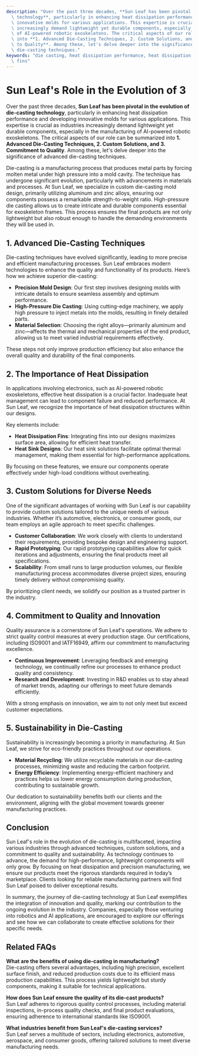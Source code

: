 ```yaml
---
description: "Over the past three decades, **Sun Leaf has been pivotal in the evolution of die-casting\
  \ technology**, particularly in enhancing heat dissipation performance and developing\
  \ innovative molds for various applications. This expertise is crucial as industries\
  \ increasingly demand lightweight yet durable components, especially in the manufacturing\
  \ of AI-powered robotic exoskeletons. The critical aspects of our role can be summarized\
  \ into **1. Advanced Die-Casting Techniques, 2. Custom Solutions, and 3. Commitment\
  \ to Quality**. Among these, let's delve deeper into the significance of advanced\
  \ die-casting techniques."
keywords: "die casting, heat dissipation performance, heat dissipation structure, heat dissipation\
  \ fins"
---
```

# Sun Leaf's Role in the Evolution of 3

Over the past three decades, **Sun Leaf has been pivotal in the evolution of die-casting technology**, particularly in enhancing heat dissipation performance and developing innovative molds for various applications. This expertise is crucial as industries increasingly demand lightweight yet durable components, especially in the manufacturing of AI-powered robotic exoskeletons. The critical aspects of our role can be summarized into **1. Advanced Die-Casting Techniques, 2. Custom Solutions, and 3. Commitment to Quality**. Among these, let's delve deeper into the significance of advanced die-casting techniques.

Die-casting is a manufacturing process that produces metal parts by forcing molten metal under high pressure into a mold cavity. The technique has undergone significant evolution, particularly with advancements in materials and processes. At Sun Leaf, we specialize in custom die-casting mold design, primarily utilizing aluminum and zinc alloys, ensuring our components possess a remarkable strength-to-weight ratio. High-pressure die casting allows us to create intricate and durable components essential for exoskeleton frames. This process ensures the final products are not only lightweight but also robust enough to handle the demanding environments they will be used in.

## **1. Advanced Die-Casting Techniques**

Die-casting techniques have evolved significantly, leading to more precise and efficient manufacturing processes. Sun Leaf embraces modern technologies to enhance the quality and functionality of its products. Here’s how we achieve superior die-casting:

- **Precision Mold Design**: Our first step involves designing molds with intricate details to ensure seamless assembly and optimum performance. 
- **High-Pressure Die Casting**: Using cutting-edge machinery, we apply high pressure to inject metals into the molds, resulting in finely detailed parts.
- **Material Selection**: Choosing the right alloys—primarily aluminum and zinc—affects the thermal and mechanical properties of the end product, allowing us to meet varied industrial requirements effectively.

These steps not only improve production efficiency but also enhance the overall quality and durability of the final components. 

## **2. The Importance of Heat Dissipation**

In applications involving electronics, such as AI-powered robotic exoskeletons, effective heat dissipation is a crucial factor. Inadequate heat management can lead to component failure and reduced performance. At Sun Leaf, we recognize the importance of heat dissipation structures within our designs. 

Key elements include:

- **Heat Dissipation Fins**: Integrating fins into our designs maximizes surface area, allowing for efficient heat transfer. 
- **Heat Sink Designs**: Our heat sink solutions facilitate optimal thermal management, making them essential for high-performance applications.

By focusing on these features, we ensure our components operate effectively under high-load conditions without overheating.

## **3. Custom Solutions for Diverse Needs**

One of the significant advantages of working with Sun Leaf is our capability to provide custom solutions tailored to the unique needs of various industries. Whether it’s automotive, electronics, or consumer goods, our team employs an agile approach to meet specific challenges.

- **Customer Collaboration**: We work closely with clients to understand their requirements, providing bespoke design and engineering support.
- **Rapid Prototyping**: Our rapid prototyping capabilities allow for quick iterations and adjustments, ensuring the final products meet all specifications.
- **Scalability**: From small runs to large production volumes, our flexible manufacturing process accommodates diverse project sizes, ensuring timely delivery without compromising quality.

By prioritizing client needs, we solidify our position as a trusted partner in the industry.

## **4. Commitment to Quality and Innovation**

Quality assurance is a cornerstone of Sun Leaf's operations. We adhere to strict quality control measures at every production stage. Our certifications, including ISO9001 and IATF16949, affirm our commitment to manufacturing excellence. 

- **Continuous Improvement**: Leveraging feedback and emerging technology, we continually refine our processes to enhance product quality and consistency.
- **Research and Development**: Investing in R&D enables us to stay ahead of market trends, adapting our offerings to meet future demands efficiently.

With a strong emphasis on innovation, we aim to not only meet but exceed customer expectations.

## **5. Sustainability in Die-Casting**

Sustainability is increasingly becoming a priority in manufacturing. At Sun Leaf, we strive for eco-friendly practices throughout our operations. 

- **Material Recycling**: We utilize recyclable materials in our die-casting processes, minimizing waste and reducing the carbon footprint.
- **Energy Efficiency**: Implementing energy-efficient machinery and practices helps us lower energy consumption during production, contributing to sustainable growth.

Our dedication to sustainability benefits both our clients and the environment, aligning with the global movement towards greener manufacturing practices.

## **Conclusion**

Sun Leaf's role in the evolution of die-casting is multifaceted, impacting various industries through advanced techniques, custom solutions, and a commitment to quality and sustainability. As technology continues to advance, the demand for high-performance, lightweight components will only grow. By focusing on heat dissipation and precision manufacturing, we ensure our products meet the rigorous standards required in today’s marketplace. Clients looking for reliable manufacturing partners will find Sun Leaf poised to deliver exceptional results.

In summary, the journey of die-casting technology at Sun Leaf exemplifies the integration of innovation and quality, marking our contribution to the ongoing evolution in the industry. Companies, especially those venturing into robotics and AI applications, are encouraged to explore our offerings and see how we can collaborate to create effective solutions for their specific needs.

## Related FAQs

**What are the benefits of using die-casting in manufacturing?**  
Die-casting offers several advantages, including high precision, excellent surface finish, and reduced production costs due to its efficient mass production capabilities. This process yields lightweight but sturdy components, making it suitable for technical applications.

**How does Sun Leaf ensure the quality of its die-cast products?**  
Sun Leaf adheres to rigorous quality control processes, including material inspections, in-process quality checks, and final product evaluations, ensuring adherence to international standards like ISO9001.

**What industries benefit from Sun Leaf's die-casting services?**  
Sun Leaf serves a multitude of sectors, including electronics, automotive, aerospace, and consumer goods, offering tailored solutions to meet diverse manufacturing needs.

